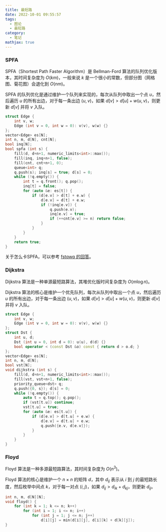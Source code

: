 ```yaml
---
title: 最短路
date: 2022-10-01 09:55:57
tags:
  - 图论
  - 最短路
category:
  - 笔记
mathjax: true
---
```


### SPFA

SPFA（Shortest Path Faster Algorithm）是 Bellman-Ford 算法的队列优化版本，其时间复杂度为 $O(km)$，一般来说 $k$ 是一个很小的常数，但部分图（网格图、菊花图）会退化到 $O(nm)$。

SPFA 的队列优化是通过维护一个队列来实现的，每次从队列中取出一个点 $u$，然后遍历 $u$ 的所有出边，对于每一条出边 $(u,v)$，如果 $d[v] > d[u] + w(u,v)$，则更新 $d[v]$ 并将 $v$ 入队。

```c++
struct Edge {
    int v, w;
    Edge (int v = 0, int w = 0): v(v), w(w) {}
};
vector<Edge> es[N];
int n, m, d[N], cnt[N];
bool inq[N];
bool spfa (int s) {
    fill(d, d+n+1, numeric_limits<int>::max());
    fill(inq, inq+n+1, false);
    fill(cnt, cnt+n+1, 0);
    queue<int> q;
    q.push(s); inq[s] = true; d[s] = 0;
    while (!q.empty()) {
        int t = q.front(); q.pop();
        inq[t] = false;
        for (auto &e: es[t]) {
            if (d[e.v] > d[t] + e.w) {
                d[e.v] = d[t] + e.w;
                if (!inq[e.v]) {
                    q.push(e.v);
                    inq[e.v] = true;
                    if (++cnt[e.v] >= n) return false;
                }
            }
        }
    }
    return true;
}
```

关于怎么卡SPFA，可以参考 [fstqwq 的回答](https://www.zhihu.com/question/292283275/answer/484871888)。

### Dijkstra

Dijkstra 算法是一种单源最短路算法，其堆优化版时间复杂度为 $O(m\log n)$。

Dijkstra 算法的核心是维护一个优先队列，每次从队列中取出一个点 $u$，然后遍历 $u$ 的所有出边，对于每一条出边 $(u,v)$，如果 $d[v] > d[u] + w(u,v)$，则更新 $d[v]$ 并将 $v$ 入队。

```c++
struct Edge {
    int v, w;
    Edge (int v = 0, int w = 0): v(v), w(w) {}
};
struct Dst {
    int u, d;
    Dst (int u = 0, int d = 0): u(u), d(d) {}
    bool operator < (const Dst &o) const { return d > o.d; }
};
vector<Edge> es[N];
int n, m, d[N];
bool vst[N];
void dijkstra (int s) {
    fill(d, d+n+1, numeric_limits<int>::max());
    fill(vst, vst+n+1, false);
    priority_queue<dst> q;
    q.push({0, s}); d[s] = 0;
    while (!q.empty()) {
        auto t = q.top(); q.pop();
        if (vst[t.u]) continue;
        vst[t.u] = true;
        for (auto &e: es[t.u]) {
            if (d[e.v] > d[t.u] + e.w) {
                d[e.v] = d[t.u] + e.w;
                q.push({e.v, d[e.v]});
            }
        }
    }
}
```

### Floyd

Floyd 算法是一种多源最短路算法，其时间复杂度为 $O(n^3)$。

Floyd 算法的核心是维护一个 $n\times n$ 的矩阵 $d$，其中 $d_{ij}$ 表示从 $i$ 到 $j$ 的最短路长度，然后枚举中间点 $k$，对于每一对点 $(i,j)$，如果 $d_{ij} > d_{ik} + d_{kj}$，则更新 $d_{ij}$。

```c++
int n, m, d[N][N];
void floyd() {
    for (int k = 1; k <= n; k++)
        for (int i = 1; i <= n; i++)
            for (int j = 1; j <= n; j++)
                d[i][j] = min(d[i][j], d[i][k] + d[k][j]);
}
```